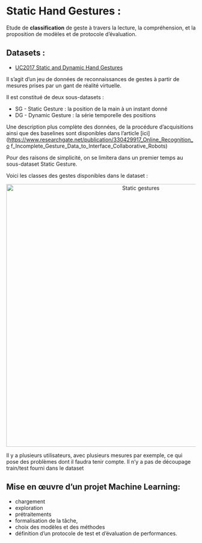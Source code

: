 # Static Hand Gestures : 

Etude de **classification** de geste à travers la lecture, la compréhension, et la proposition de modèles et de protocole d’évaluation.


## Datasets :

* [UC2017 Static and Dynamic Hand Gestures](https://zenodo.org/record/1319659#.YJrKRllfgVv)

Il s’agit d’un jeu de données de reconnaissances de gestes à partir de mesures prises par un gant de réalité virtuelle.


Il est constitué de deux sous-datasets :
*  SG - Static Gesture : la position de la main à un instant donné
*  DG - Dynamic Gesture : la série temporelle des positions

Une description plus complète des données, de la procédure d’acquisitions ainsi que des baselines sont disponibles dans l’article [ici](https://www.researchgate.net/publication/330429917_Online_Recognition_o
f_Incomplete_Gesture_Data_to_Interface_Collaborative_Robots)


Pour des raisons de simplicité, on se limitera dans un premier temps au sous-dataset Static Gesture. 

Voici les classes des gestes disponibles dans le dataset :

<p align="center">
  <img src="gesture/figures/hesture_classes.png" width="700" title = "Static gestures" >
</p>

Il y a plusieurs utilisateurs, avec plusieurs mesures par exemple, ce qui pose des problèmes dont il faudra tenir compte. Il n’y a pas de découpage train/test fourni dans le dataset

## Mise en œuvre d’un projet Machine Learning: 
 * chargement 
 * exploration
 * prétraitements
 * formalisation de la tâche,
 * choix des modèles et des méthodes
 * définition d’un protocole de test et d’évaluation de performances.

